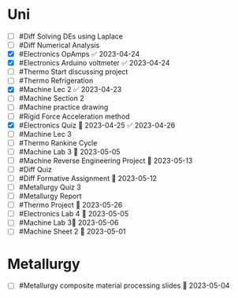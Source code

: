 # Uni
- [ ] #Diff Solving DEs using Laplace
- [ ] #Diff Numerical Analysis 
- [x] #Electronics OpAmps ✅ 2023-04-24
- [x] #Electronics Arduino voltmeter ✅ 2023-04-24
- [ ] #Thermo Start discussing project
- [ ] #Thermo Refrigeration 
- [x] #Machine Lec 2 ✅ 2023-04-23
- [ ] #Machine Section 2
- [ ] #Machine practice drawing
- [ ] #Rigid Force Acceleration method 
- [x] #Electronics Quiz 📅 2023-04-25 ✅ 2023-04-26
- [ ] #Machine Lec 3
- [ ] #Thermo Rankine Cycle
- [ ] #Machine Lab 3 📅 2023-05-05
- [ ] #Machine Reverse Engineering Project 📅 2023-05-13
- [ ] #Diff Quiz
- [ ] #Diff Formative Assignment 📅 2023-05-12
- [ ] #Metallurgy Quiz 3
- [ ] #Metallurgy Report
- [ ] #Thermo Project 📅 2023-05-26
- [ ] #Electronics Lab 4 📅 2023-05-05
- [ ] #Machine Lab 3📅 2023-05-06
- [ ] #Machine Sheet 2 📅 2023-05-01 

# Metallurgy
- [ ] #Metallurgy composite material processing slides 📅 2023-05-04 
